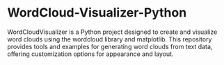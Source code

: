 # WordCloud-Visualizer-Python
WordCloudVisualizer is a Python project designed to create and visualize word clouds using the wordcloud library and matplotlib. This repository provides tools and examples for generating word clouds from text data, offering customization options for appearance and layout.
